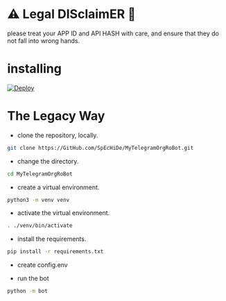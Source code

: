 # ⚠ Legal DISclaimER 🚸

please treat your APP ID and API HASH with care, and ensure that they do not fall into wrong hands.



# installing


[![Deploy](https://www.herokucdn.com/deploy/button.svg)](https://heroku.com/deploy)


#  The Legacy Way

- clone the repository, locally.
```sh
git clone https://GitHub.com/SpEcHiDe/MyTelegramOrgRoBot.git
```

- change the directory.
```sh
cd MyTelegramOrgRoBot
```

- create a virtual environment.
```sh
python3 -m venv venv
```

- activate the virtual environment.
```sh
. ./venv/bin/activate
```

- install the requirements.
```sh
pip install -r requirements.txt
```

- create config.env

- run the bot
```sh
python -m bot
```

